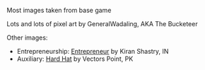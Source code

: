 Most images taken from base game

Lots and lots of pixel art by GeneralWadaling, AKA The Bucketeer

Other images:
* Entrepreneurship: [Entrepreneur](https://thenounproject.com/term/entrepreneur/2338644/) by Kiran Shastry, IN
* Auxiliary: [Hard Hat](https://thenounproject.com/term/hard-hat/3060083/) by Vectors Point, PK